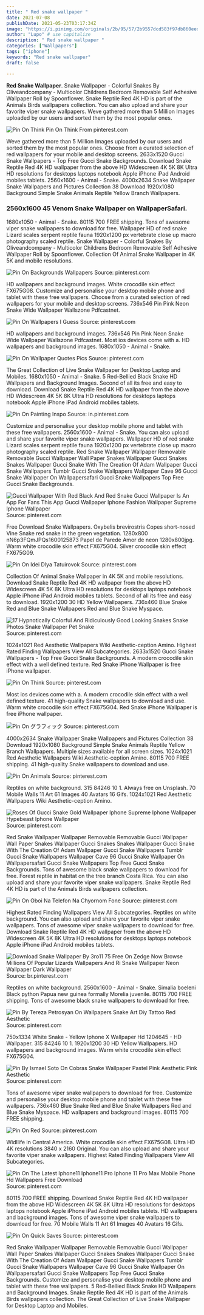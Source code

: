 ```yaml
---
title: " Red snake wallpaper "
date: 2021-07-08
publishDate: 2021-05-23T03:17:34Z
image: "https://i.pinimg.com/originals/2b/95/57/2b9557dcd583f97db860eed938735350.jpg"
author: "Lupo" # use capitalize
description: " Red snake wallpaper "
categories: ["Wallpapers"]
tags: ["iphone"]
keywords: "Red snake wallpaper"
draft: false

---
```



**Red Snake Wallpaper**. Snake Wallpaper - Colorful Snakes By Oliveandcompany - Multicolor Childrens Bedroom Removable Self Adhesive Wallpaper Roll by Spoonflower. Snake Reptile Red 4K HD is part of the Animals Birds wallpapers collection. You can also upload and share your favorite viper snake wallpapers. Weve gathered more than 5 Million Images uploaded by our users and sorted them by the most popular ones.

![Pin On Think](https://i.pinimg.com/736x/da/f6/aa/daf6aaaf9112d83caf6565b82ed0dd75.jpg "Pin On Think")
Pin On Think From pinterest.com


Weve gathered more than 5 Million Images uploaded by our users and sorted them by the most popular ones. Choose from a curated selection of red wallpapers for your mobile and desktop screens. 2633x1520 Gucci Snake Wallpapers - Top Free Gucci Snake Backgrounds. Download Snake Reptile Red 4K HD wallpaper from the above HD Widescreen 4K 5K 8K Ultra HD resolutions for desktops laptops notebook Apple iPhone iPad Android mobiles tablets. 2560x1600 - Animal - Snake. 4000x2634 Snake Wallpaper Snake Wallpapers and Pictures Collection 38 Download 1920x1080 Background Simple Snake Animals Reptile Yellow Branch Wallpapers.

### 2560x1600 45 Venom Snake Wallpaper on WallpaperSafari.

1680x1050 - Animal - Snake. 80115 700 FREE shipping. Tons of awesome viper snake wallpapers to download for free. Wallpaper HD of red snake Lizard scales serpent reptile fauna 1920x1200 px vertebrate close up macro photography scaled reptile. Snake Wallpaper - Colorful Snakes By Oliveandcompany - Multicolor Childrens Bedroom Removable Self Adhesive Wallpaper Roll by Spoonflower. Collection Of Animal Snake Wallpaper in 4K 5K and mobile resolutions.


![Pin On Backgrounds Wallpapers](https://i.pinimg.com/originals/3a/12/59/3a1259feb00a71a28e76db934dd5b1a8.jpg "Pin On Backgrounds Wallpapers")
Source: pinterest.com

HD wallpapers and background images. White crocodile skin effect FX675G08. Customize and personalise your desktop mobile phone and tablet with these free wallpapers. Choose from a curated selection of red wallpapers for your mobile and desktop screens. 736x546 Pin Pink Neon Snake Wide Wallpaper Wallszone Pdfcastnet.

![Pin On Wallpapers I Guess](https://i.pinimg.com/originals/5c/74/09/5c7409d5fb207ac9ab095bf787b87273.jpg "Pin On Wallpapers I Guess")
Source: pinterest.com

HD wallpapers and background images. 736x546 Pin Pink Neon Snake Wide Wallpaper Wallszone Pdfcastnet. Most ios devices come with a. HD wallpapers and background images. 1680x1050 - Animal - Snake.

![Pin On Wallpaper Quotes Pics](https://i.pinimg.com/474x/14/c1/f5/14c1f588e8c6d53113b77dff4e28e47e.jpg "Pin On Wallpaper Quotes Pics")
Source: pinterest.com

The Great Collection of Live Snake Wallpaper for Desktop Laptop and Mobiles. 1680x1050 - Animal - Snake. 5 Red-Bellied Black Snake HD Wallpapers and Background Images. Second of all its free and easy to download. Download Snake Reptile Red 4K HD wallpaper from the above HD Widescreen 4K 5K 8K Ultra HD resolutions for desktops laptops notebook Apple iPhone iPad Android mobiles tablets.

![Pin On Painting Inspo](https://i.pinimg.com/564x/dd/e3/43/dde3432e50d8b24cb9937f3cfd9e7798.jpg "Pin On Painting Inspo")
Source: in.pinterest.com

Customize and personalise your desktop mobile phone and tablet with these free wallpapers. 2560x1600 - Animal - Snake. You can also upload and share your favorite viper snake wallpapers. Wallpaper HD of red snake Lizard scales serpent reptile fauna 1920x1200 px vertebrate close up macro photography scaled reptile. Red Snake Wallpaper Wallpaper Removable Removable Gucci Wallpaper Wall Paper Snakes Wallpaper Gucci Snakes Snakes Wallpaper Gucci Snake With The Creation Of Adam Wallpaper Gucci Snake Wallpapers Tumblr Gucci Snake Wallpapers Wallpaper Cave 96 Gucci Snake Wallpaper On Wallpapersafari Gucci Snake Wallpapers Top Free Gucci Snake Backgrounds.

![Gucci Wallpaper With Red Black And Red Snake Gucci Wallpaper Is An App For Fans This App Gucci Wallpaper Iphone Fashion Wallpaper Supreme Iphone Wallpaper](https://i.pinimg.com/originals/d0/93/a9/d093a9244b8470c00567f4006f124c1b.jpg "Gucci Wallpaper With Red Black And Red Snake Gucci Wallpaper Is An App For Fans This App Gucci Wallpaper Iphone Fashion Wallpaper Supreme Iphone Wallpaper")
Source: pinterest.com

Free Download Snake Wallpapers. Oxybelis brevirostris Copes short-nosed Vine Snake red snake in the green vegetation. 1280x800 nN6p3FQmJPQs1600125873 Papel de Parede Amor de neon 1280x800jpg. Warm white crocodile skin effect FX675G04. Silver crocodile skin effect FX675G09.

![Pin On Idei Dlya Tatuirovok](https://i.pinimg.com/originals/43/5d/a2/435da220f197becf45e616e68454dded.jpg "Pin On Idei Dlya Tatuirovok")
Source: pinterest.com

Collection Of Animal Snake Wallpaper in 4K 5K and mobile resolutions. Download Snake Reptile Red 4K HD wallpaper from the above HD Widescreen 4K 5K 8K Ultra HD resolutions for desktops laptops notebook Apple iPhone iPad Android mobiles tablets. Second of all its free and easy to download. 1920x1200 30 HD Yellow Wallpapers. 736x460 Blue Snake Red and Blue Snake Wallpapers Red and Blue Snake Myspace.

![17 Hypnotically Colorful And Ridiculously Good Looking Snakes Snake Photos Snake Wallpaper Pet Snake](https://i.pinimg.com/564x/27/76/06/277606c8f483db6d8e413881c14ff66e.jpg "17 Hypnotically Colorful And Ridiculously Good Looking Snakes Snake Photos Snake Wallpaper Pet Snake")
Source: pinterest.com

1024x1021 Red Aesthetic Wallpapers Wiki Aesthetic-ception Amino. Highest Rated Finding Wallpapers View All Subcategories. 2633x1520 Gucci Snake Wallpapers - Top Free Gucci Snake Backgrounds. A modern crocodile skin effect with a well defined texture. Red Snake iPhone Wallpaper is free iPhone wallpaper.

![Pin On Think](https://i.pinimg.com/736x/da/f6/aa/daf6aaaf9112d83caf6565b82ed0dd75.jpg "Pin On Think")
Source: pinterest.com

Most ios devices come with a. A modern crocodile skin effect with a well defined texture. 41 high-quality Snake wallpapers to download and use. Warm white crocodile skin effect FX675G04. Red Snake iPhone Wallpaper is free iPhone wallpaper.

![Pin On グラフィック](https://i.pinimg.com/736x/66/df/22/66df22ff8c231c9049ad3bc97081f56e.jpg "Pin On グラフィック")
Source: pinterest.com

4000x2634 Snake Wallpaper Snake Wallpapers and Pictures Collection 38 Download 1920x1080 Background Simple Snake Animals Reptile Yellow Branch Wallpapers. Multiple sizes available for all screen sizes. 1024x1021 Red Aesthetic Wallpapers Wiki Aesthetic-ception Amino. 80115 700 FREE shipping. 41 high-quality Snake wallpapers to download and use.

![Pin On Animals](https://i.pinimg.com/736x/9f/af/c6/9fafc673b1f2baf0bb7bf04a1dea50d3.jpg "Pin On Animals")
Source: pinterest.com

Reptiles on white background. 315 84246 10 1. Always free on Unsplash. 70 Mobile Walls 11 Art 61 Images 40 Avatars 16 Gifs. 1024x1021 Red Aesthetic Wallpapers Wiki Aesthetic-ception Amino.

![Roses Of Gucci Snake Gold Wallpaper Iphone Supreme Iphone Wallpaper Hypebeast Iphone Wallpaper](https://i.pinimg.com/originals/00/df/09/00df097e1693776d0afd6803f8b2a5a3.jpg "Roses Of Gucci Snake Gold Wallpaper Iphone Supreme Iphone Wallpaper Hypebeast Iphone Wallpaper")
Source: pinterest.com

Red Snake Wallpaper Wallpaper Removable Removable Gucci Wallpaper Wall Paper Snakes Wallpaper Gucci Snakes Snakes Wallpaper Gucci Snake With The Creation Of Adam Wallpaper Gucci Snake Wallpapers Tumblr Gucci Snake Wallpapers Wallpaper Cave 96 Gucci Snake Wallpaper On Wallpapersafari Gucci Snake Wallpapers Top Free Gucci Snake Backgrounds. Tons of awesome black snake wallpapers to download for free. Forest reptile in habitat on the tree branch Costa Rica. You can also upload and share your favorite viper snake wallpapers. Snake Reptile Red 4K HD is part of the Animals Birds wallpapers collection.

![Pin On Oboi Na Telefon Na Chyornom Fone](https://i.pinimg.com/736x/21/02/63/21026379430b8c6dc14e6ff59cec4a0c.jpg "Pin On Oboi Na Telefon Na Chyornom Fone")
Source: pinterest.com

Highest Rated Finding Wallpapers View All Subcategories. Reptiles on white background. You can also upload and share your favorite viper snake wallpapers. Tons of awesome viper snake wallpapers to download for free. Download Snake Reptile Red 4K HD wallpaper from the above HD Widescreen 4K 5K 8K Ultra HD resolutions for desktops laptops notebook Apple iPhone iPad Android mobiles tablets.

![Download Snake Wallpaper By 3ro11 75 Free On Zedge Now Browse Millions Of Popular Lizards Wallpapers And Ri Snake Wallpaper Neon Wallpaper Dark Wallpaper](https://i.pinimg.com/736x/88/08/3f/88083fdbc7f9e04cd45526dc7f056bba.jpg "Download Snake Wallpaper By 3ro11 75 Free On Zedge Now Browse Millions Of Popular Lizards Wallpapers And Ri Snake Wallpaper Neon Wallpaper Dark Wallpaper")
Source: br.pinterest.com

Reptiles on white background. 2560x1600 - Animal - Snake. Simalia boeleni Black python Papua new guinea formally Morelia juvenile. 80115 700 FREE shipping. Tons of awesome black snake wallpapers to download for free.

![Pin By Tereza Petrosyan On Wallpapers Snake Art Diy Tattoo Red Aesthetic](https://i.pinimg.com/originals/8a/90/49/8a90495fe155fcd9a0f561b48cc88b78.png "Pin By Tereza Petrosyan On Wallpapers Snake Art Diy Tattoo Red Aesthetic")
Source: pinterest.com

750x1334 White Snake - Yellow Iphone X Wallpaper Hd 1204645 - HD Wallpaper. 315 84246 10 1. 1920x1200 30 HD Yellow Wallpapers. HD wallpapers and background images. Warm white crocodile skin effect FX675G04.

![Pin By Ismael Soto On Cobras Snake Wallpaper Pastel Pink Aesthetic Pink Aesthetic](https://i.pinimg.com/564x/61/ef/f0/61eff0354c6ad4a012273e0386e4f6b7.jpg "Pin By Ismael Soto On Cobras Snake Wallpaper Pastel Pink Aesthetic Pink Aesthetic")
Source: pinterest.com

Tons of awesome viper snake wallpapers to download for free. Customize and personalise your desktop mobile phone and tablet with these free wallpapers. 736x460 Blue Snake Red and Blue Snake Wallpapers Red and Blue Snake Myspace. HD wallpapers and background images. 80115 700 FREE shipping.

![Pin On Red](https://i.pinimg.com/564x/ae/46/26/ae46263adff11cb328e5738944c3092b.jpg "Pin On Red")
Source: pinterest.com

Widllife in Central America. White crocodile skin effect FX675G08. Ultra HD 4K resolutions 3840 x 2160 Original. You can also upload and share your favorite viper snake wallpapers. Highest Rated Finding Wallpapers View All Subcategories.

![Pin On The Latest Iphone11 Iphone11 Pro Iphone 11 Pro Max Mobile Phone Hd Wallpapers Free Download](https://i.pinimg.com/474x/72/fc/75/72fc7569bf71a1b2812fab1bdecb8e2a.jpg "Pin On The Latest Iphone11 Iphone11 Pro Iphone 11 Pro Max Mobile Phone Hd Wallpapers Free Download")
Source: pinterest.com

80115 700 FREE shipping. Download Snake Reptile Red 4K HD wallpaper from the above HD Widescreen 4K 5K 8K Ultra HD resolutions for desktops laptops notebook Apple iPhone iPad Android mobiles tablets. HD wallpapers and background images. Tons of awesome viper snake wallpapers to download for free. 70 Mobile Walls 11 Art 61 Images 40 Avatars 16 Gifs.

![Pin On Quick Saves](https://i.pinimg.com/originals/2b/95/57/2b9557dcd583f97db860eed938735350.jpg "Pin On Quick Saves")
Source: pinterest.com

Red Snake Wallpaper Wallpaper Removable Removable Gucci Wallpaper Wall Paper Snakes Wallpaper Gucci Snakes Snakes Wallpaper Gucci Snake With The Creation Of Adam Wallpaper Gucci Snake Wallpapers Tumblr Gucci Snake Wallpapers Wallpaper Cave 96 Gucci Snake Wallpaper On Wallpapersafari Gucci Snake Wallpapers Top Free Gucci Snake Backgrounds. Customize and personalise your desktop mobile phone and tablet with these free wallpapers. 5 Red-Bellied Black Snake HD Wallpapers and Background Images. Snake Reptile Red 4K HD is part of the Animals Birds wallpapers collection. The Great Collection of Live Snake Wallpaper for Desktop Laptop and Mobiles.

